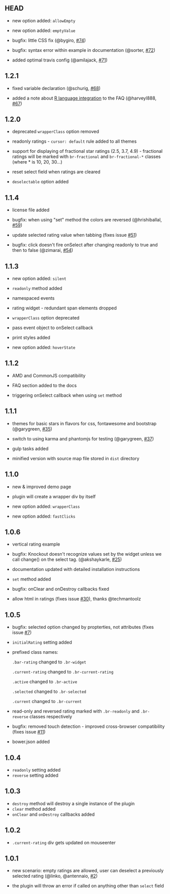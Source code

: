 HEAD
----

- new option added: `allowEmpty`

- new option added: `emptyValue`

- bugfix: little CSS fix (@bygiro, [#74](https://github.com/antennaio/jquery-bar-rating/pull/74))

- bugfix: syntax error within example in documentation (@sorter, [#72](https://github.com/antennaio/jquery-bar-rating/pull/72))

- added optimal travis config (@amilajack, [#71](https://github.com/antennaio/jquery-bar-rating/pull/71))

1.2.1
-----

- fixed variable declaration (@schurig, [#68](https://github.com/antennaio/jquery-bar-rating/pull/68))

- added a note about [R language integration](https://github.com/harveyl888/barRating) to the FAQ (@harveyl888, [#67](https://github.com/antennaio/jquery-bar-rating/issues/67))

1.2.0
-----

- deprecated `wrapperClass` option removed

- readonly ratings - `cursor: default` rule added to all themes

- support for displaying of fractional star ratings (2.5, 3.7, 4.9) - fractional ratings will be marked with `br-fractional` and `br-fractional-*` classes (where * is 10, 20, 30...)

- reset select field when ratings are cleared

- `deselectable` option added

1.1.4
-----

- license file added

- bugfix: when using "set" method the colors are reversed (@hrishiballal, [#59](https://github.com/antennaio/jquery-bar-rating/issues/59))

- update selected rating value when tabbing (fixes issue [#51](https://github.com/antennaio/jquery-bar-rating/issues/51))

- bugfix: click doesn't fire onSelect after changing readonly to true and then to false (@zimarai, [#54](https://github.com/antennaio/jquery-bar-rating/pull/54))

1.1.3
-----

- new option added: `silent`

- `readonly` method added

- namespaced events

- rating widget - redundant span elements dropped

- `wrapperClass` option deprecated

- pass event object to onSelect callback

- print styles added

- new option added: `hoverState`

1.1.2
-----

- AMD and CommonJS compatibility

- FAQ section added to the docs

- triggering onSelect callback when using `set` method

1.1.1
-----

- themes for basic stars in flavors for css, fontawesome and bootstrap (@garygreen, [#35](https://github.com/antennaio/jquery-bar-rating/pull/35))

- switch to using karma and phantomjs for testing (@garygreen, [#37](https://github.com/antennaio/jquery-bar-rating/pull/37))

- gulp tasks added

- minified version with source map file stored in `dist` directory

1.1.0
-----

- new & improved demo page

- plugin will create a wrapper div by itself

- new option added: `wrapperClass`

- new option added: `fastClicks`

1.0.6
-----

- vertical rating example

- bugfix: Knockout doesn't recognize values set by the widget unless we call change() on the select tag. (@akshaykarle, [#25](https://github.com/antennaio/jquery-bar-rating/pull/25))

- documentation updated with detailed installation instructions

- `set` method added

- bugfix: onClear and onDestroy callbacks fixed

- allow html in ratings (fixes issue [#30](https://github.com/antennaio/jquery-bar-rating/issues/30)), thanks @techmantoolz

1.0.5
-----

- bugfix: selected option changed by propterties, not attributes (fixes issue [#7](https://github.com/antennaio/jquery-bar-rating/issues/7))

- `initialRating` setting added

- prefixed class names:

  `.bar-rating` changed to `.br-widget`

  `.current-rating` changed to `.br-current-rating`

  `.active` changed to `.br-active`

  `.selected` changed to `.br-selected`

  `.current` changed to `.br-current`

- read-only and reversed rating marked with `.br-readonly` and `.br-reverse` classes respectively

- bugfix: removed touch detection - improved cross-browser compatibility (fixes issue [#11](https://github.com/antennaio/jquery-bar-rating/issues/11))

- bower.json added

1.0.4
-----

- `readonly` setting added
- `reverse` setting added

1.0.3
-----
- `destroy` method will destroy a single instance of the plugin
- `clear` method added
- `onClear` and `onDestroy` callbacks added

1.0.2
-----
- `.current-rating` div gets updated on mouseenter

1.0.1
-----
- new scenario: empty ratings are allowed, user can deselect a previously selected rating (@linko, @antennaio, [#2](https://github.com/antennaio/jquery-bar-rating/pull/2))

- the plugin will throw an error if called on anything other than `select` field
